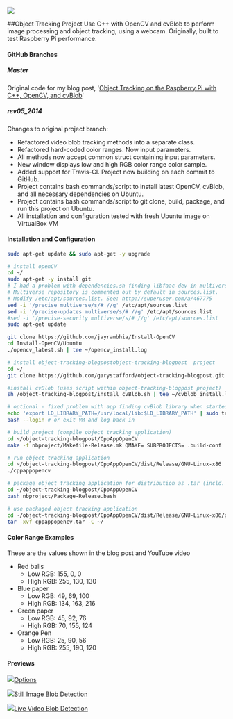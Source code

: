 <p>
<a href='https://travis-ci.org/garystafford/object-tracking-blogpost'><img src='https://travis-ci.org/garystafford/object-tracking-blogpost.svg?branch=rev05_2014'></a>
</p>

##Object Tracking Project
Use C++ with OpenCV and cvBlob to perform image processing and object tracking, using a webcam. Originally, built to test Raspberry Pi performance.

#### GitHub Branches
##### Master 
Original code for my blog post, '[Object Tracking on the Raspberry Pi with C++, OpenCV, and cvBlob](http://wp.me/p1RD28-yW)'

##### rev05_2014 
Changes to original project branch:
* Refactored video blob tracking methods into a separate class.
* Refactored hard-coded color ranges. Now input parameters.
* All methods now accept common struct containing input parameters.
* New window displays low and high RGB color range color sample.
* Added support for Travis-CI. Project now building on each commit to GitHub.
* Project contains bash commands/script to install latest OpenCV, cvBlob, and all necessary dependencies on Ubuntu.
* Project contains bash commands/script to git clone, build, package, and run this project on Ubuntu.
* All installation and configuration tested with fresh Ubuntu image on VirtualBox VM 

#### Installation and Configuration
```bash
sudo apt-get update && sudo apt-get -y upgrade

# install openCV
cd ~/
sudo apt-get -y install git
# I had a problem with dependencies.sh finding libfaac-dev in multiverse repository.
# Multiverse repository is commented out by default in sources.list.
# Modify /etc/apt/sources.list. See: http://superuser.com/a/467775
sed -i '/precise multiverse/s/# //g' /etc/apt/sources.list
sed -i '/precise-updates multiverse/s/# //g' /etc/apt/sources.list
#sed -i '/precise-security multiverse/s/# //g' /etc/apt/sources.list
sudo apt-get update

git clone https://github.com/jayrambhia/Install-OpenCV
cd Install-OpenCV/Ubuntu
./opencv_latest.sh | tee ~/opencv_install.log

# install object-tracking-blogpostobject-tracking-blogpost  project
cd ~/
git clone https://github.com/garystafford/object-tracking-blogpost.git

#install cvBlob (uses script within object-tracking-blogpost project)
sh /object-tracking-blogpost/install_cvBlob.sh | tee ~/cvblob_install.log

# optional - fixed problem with app finding cvBlob library when started
echo 'export LD_LIBRARY_PATH=/usr/local/lib:$LD_LIBRARY_PATH' | sudo tee -a ~/.bashrc
bash --login # or exit VM and log back in

# build project (compile object tracking application)
cd ~/object-tracking-blogpost/CppAppOpenCV
make -f nbproject/Makefile-Release.mk QMAKE= SUBPROJECTS= .build-conf

# run object tracking application
cd ~/object-tracking-blogpost/CppAppOpenCV/dist/Release/GNU-Linux-x86
./cppappopencv

# package object tracking application for distribution as .tar (incld. static images)
cd ~/object-tracking-blogpost/CppAppOpenCV
bash nbproject/Package-Release.bash

# use packaged object tracking application
cd ~/object-tracking-blogpost/CppAppOpenCV/dist/Release/GNU-Linux-x86/package/
tar -xvf cppappopencv.tar -C ~/

```
#### Color Range Examples
These are the values shown in the blog post and YouTube video
* Red balls
  * Low RGB: 155, 0, 0
  * High RGB: 255, 130, 130 
* Blue paper
  * Low RGB: 49, 69, 100
  * High RGB: 134, 163, 216 
* Green paper
  * Low RGB: 45, 92, 76
  * High RGB: 70, 155, 124
* Orange Pen
  * Low RGB: 25, 90, 56
  * High RGB: 255, 190, 120

#### Previews
<p>
    <a href='https://github.com/garystafford/object-tracking-blogpost/blob/rev05_2014/images/object_grab_1.png?raw=true'><img src='https://github.com/garystafford/object-tracking-blogpost/blob/rev05_2014/images/object_grab_1_preview.png?raw=true'>Options</a>
</p>
<p>
    <a href='https://github.com/garystafford/object-tracking-blogpost/blob/rev05_2014/images/object_grab_2.png?raw=true'><img src='https://github.com/garystafford/object-tracking-blogpost/blob/rev05_2014/images/object_grab_2_preview.png?raw=true'>Still Image Blob Detection</a>
</p>
<p>
    <a href='https://github.com/garystafford/object-tracking-blogpost/blob/rev05_2014/images/object_grab_4.png?raw=true'><img src='https://github.com/garystafford/object-tracking-blogpost/blob/rev05_2014/images/object_grab_4_preview.png?raw=true'>Live Video Blob Detection</a>
</p>
